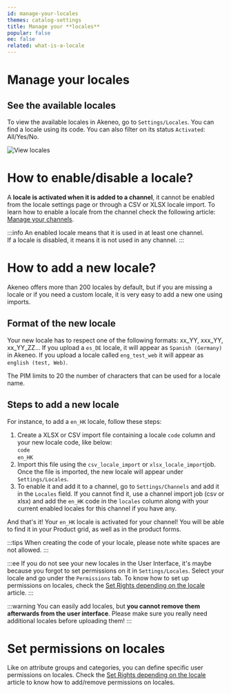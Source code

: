 ```yaml
---
id: manage-your-locales
themes: catalog-settings
title: Manage your **locales**
popular: false
ee: false
related: what-is-a-locale
---
```


# Manage your locales

## See the available locales

To view the available locales in Akeneo, go to `Settings/Locales`. You can find a locale using its code. You can also filter on its status `Activated`: All/Yes/No.

![View locales](../img/Settings_Locales.png)

# How to enable/disable a locale?

A **locale is activated when it is added to a channel**, it cannot be enabled from the locale settings page or through a CSV or XLSX locale import. To learn how to enable a locale from the channel check the following article: [Manage your channels](manage-your-channels.html).

:::info
An enabled locale means that it is used in at least one channel.  
If a locale is disabled, it means it is not used in any channel.
:::

# How to add a new locale?

Akeneo offers more than 200 locales by default, but if you are missing a locale or if you need a custom locale, it is very easy to add a new one using imports.

## Format of the new locale

Your new locale has to respect one of the following formats: xx_YY, xxx_YY, xx_YY_ZZ... If you upload a `es_DE` locale, it will appear as `Spanish (Germany)` in Akeneo. If you upload a locale called `eng_test_web` it will appear as `english (test, Web)`.

The PIM limits to 20 the number of characters that can be used for a locale name.

## Steps to add a new locale

For instance, to add a `en_HK` locale, follow these steps:
1.  Create a XLSX or CSV import file containing a locale `code` column and your new locale code, like below:  
  `code`  
  `en_HK`  
1.  Import this file using the `csv_locale_import` or `xlsx_locale_import`job. Once the file is imported, the new locale will appear under `Settings/Locales`.
1.  To enable it and add it to a channel, go to `Settings/Channels` and add it in the `Locales` field. If you cannot find it, use a channel import job (csv or xlsx) and add the `en_HK` code in the `locales` column along with your current enabled locales for this channel if you have any.

And that's it! Your `en_HK` locale is activated for your channel! You will be able to find it in your Product grid, as well as in the product forms.

:::tips
When creating the code of your locale, please note white spaces are not allowed.
:::

:::ee
If you do not see your new locales in the User Interface, it's maybe because you forgot to set permissions on it in `Settings/Locales`. Select your locale and go under the `Permissions` tab. To know how to set up permissions on locales, check the [Set Rights depending on the locale](access-rights-on-products.html#rights-depending-on-the-locale) article.
:::

:::warning
You can easily add locales, but **you cannot remove them afterwards from the user interface**. Please make sure you really need additional locales before uploading them!
:::

# Set permissions on locales

Like on attribute groups and categories, you can define specific user permissions on locales. Check the [Set Rights depending on the locale](access-rights-on-products.html#rights-depending-on-the-locale) article to know how to add/remove permissions on locales.
